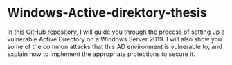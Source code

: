 # Windows-Active-direktory-thesis

In this GitHub repository, I will guide you through the process of setting up a vulnerable Active Directory on a Windows Server 2019. I will also show you some of the common attacks that this AD environment is vulnerable to, and explain how to implement the appropriate protections to secure it.




